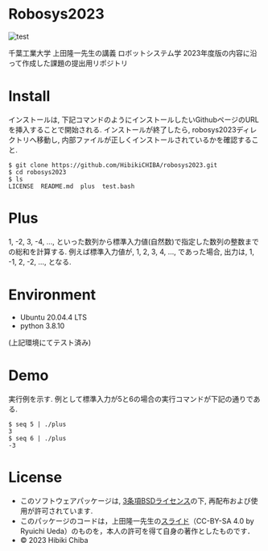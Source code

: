 # Robosys2023
![test](https://github.com/HibikiCHIBA/robosys2023/actions/workflows/test.yml/badge.svg)

千葉工業大学 上田隆一先生の講義 ロボットシステム学 2023年度版の内容に沿って作成した課題の提出用リポジトリ

# Install
インストールは, 下記コマンドのようにインストールしたいGithubページのURLを挿入することで開始される. インストールが終了したら, robosys2023ディレクトリへ移動し, 内部ファイルが正しくインストールされているかを確認すること. 
```
$ git clone https://github.com/HibikiCHIBA/robosys2023.git
$ cd robosys2023
$ ls
LICENSE  README.md  plus  test.bash
```

# Plus
1, -2, 3, -4, …, といった数列から標準入力値(自然数)で指定した数列の整数までの総和を計算する. 例えば標準入力値が, 1, 2, 3, 4, …, であった場合, 出力は, 1, -1, 2, -2, …, となる. 

# Environment
* Ubuntu 20.04.4 LTS
* python 3.8.10

(上記環境にてテスト済み)


# Demo
実行例を示す. 例として標準入力が5と6の場合の実行コマンドが下記の通りである. 
```
$ seq 5 | ./plus  
3
$ seq 6 | ./plus  
-3
```

# License
* このソフトウェアパッケージは, [3条項BSDライセンス](https://opensource.org/license/bsd-3-clause/)の下, 再配布および使用が許可されています. 
* このパッケージのコードは，上田隆一先生の[スライド](https://github.com/ryuichiueda/my_slides/tree/master/robosys_2022)（CC-BY-SA 4.0 by Ryuichi Ueda）のものを，本人の許可を得て自身の著作としたものです．
* © 2023 Hibiki Chiba
